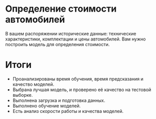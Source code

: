 # Определение стоимости автомобилей

 В вашем распоряжении исторические данные: технические характеристики, комплектации и цены автомобилей. Вам нужно построить модель для определения стоимости. 

# Итоги
- Проанализированы время обучения, время предсказания и качество моделей.
- Выбрана лучшая модель, и проверено её качество на тестовой выборке.
- Выполнена загрузка и подготовка данных.
-  Выполнено обучение моделей.
- Есть анализ скорости работы и качества моделей.

